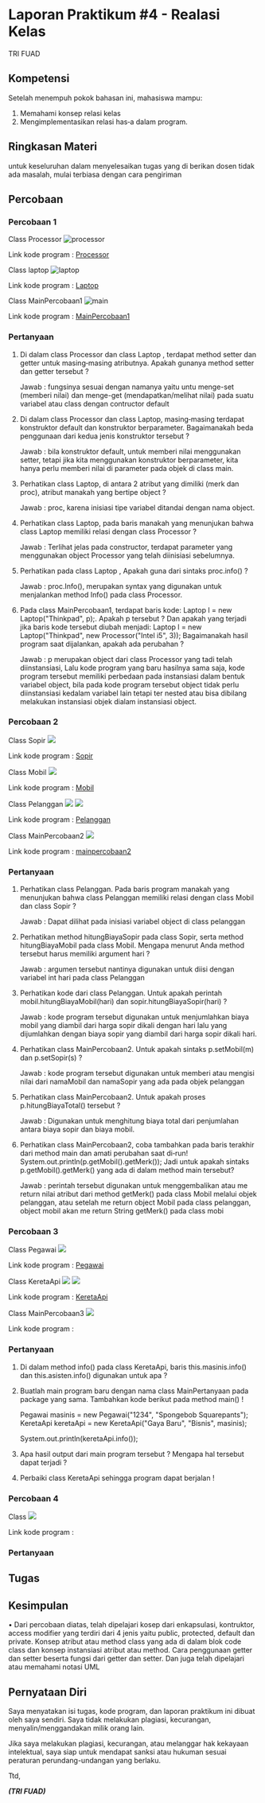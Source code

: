 # Laporan Praktikum #4 - Realasi Kelas

TRI FUAD
## Kompetensi

Setelah menempuh pokok bahasan ini, mahasiswa mampu: 
1. Memahami konsep relasi kelas
2. Mengimplementasikan relasi has‑a dalam program. 



## Ringkasan Materi

untuk keseluruhan dalam menyelesaikan tugas yang di berikan dosen tidak ada masalah, mulai terbiasa dengan cara pengiriman 

## Percobaan

### Percobaan 1

 Class Processor
![processor](img/processor.PNG)

Link kode program : 
[Processor](../../src/4_Relasi_Class/Processor1841720139Fuad.java)

Class laptop
![laptop](img/laptop.PNG)

Link kode program : 
[Laptop](../../src/4_Relasi_Class/Laptop1841720139Fuad.java)

Class MainPercobaan1
![main](img/main1.PNG)

Link kode program : 
[MainPercobaan1](../../src/4_Relasi_Class/MainPercobaan1.java)


### Pertanyaan
1. Di dalam class Processor dan class Laptop , terdapat method setter dan getter untuk masing‑masing atributnya. Apakah gunanya method setter dan getter tersebut ? 
  
   Jawab : fungsinya sesuai dengan namanya yaitu untu menge-set (memberi nilai) dan menge-get (mendapatkan/melihat nilai) pada suatu variabel atau class dengan contructor default
2. Di dalam class Processor dan class Laptop, masing‑masing terdapat konstruktor default dan konstruktor berparameter. Bagaimanakah beda penggunaan dari kedua jenis konstruktor tersebut ? 
   
   Jawab : bila konstruktor default, untuk memberi nilai menggunakan setter, tetapi jika kita menggunakan konstruktor berparameter, kita hanya perlu memberi nilai di parameter pada objek di class main.
3. Perhatikan class Laptop, di antara 2 atribut yang dimiliki (merk dan proc), atribut manakah yang bertipe object ? 
   
   Jawab : proc, karena inisiasi tipe variabel ditandai dengan nama object.
4. Perhatikan class Laptop, pada baris manakah yang menunjukan bahwa class Laptop memiliki relasi dengan class Processor ? 
   
   Jawab :  Terlihat jelas pada constructor, terdapat parameter yang menggunakan object Processor yang telah diinisiasi sebelumnya.
5. Perhatikan pada class Laptop , Apakah guna dari sintaks proc.info() ? 
   
   Jawab : proc.Info(), merupakan syntax yang digunakan untuk menjalankan method Info() pada class Processor.
6. Pada class MainPercobaan1, terdapat baris kode: Laptop l = new Laptop("Thinkpad", p);. Apakah p tersebut ? Dan apakah yang terjadi jika baris kode tersebut diubah menjadi: 
Laptop l = new Laptop("Thinkpad", new Processor("Intel i5", 3)); Bagaimanakah hasil program saat dijalankan, apakah ada perubahan ?

    Jawab : p merupakan object dari class Processor yang tadi telah diinstansiasi, Lalu kode program yang baru hasilnya sama saja, kode program tersebut memiliki perbedaan pada instansiasi dalam bentuk variabel object, bila pada kode program tersebut object tidak perlu diinstansiasi kedalam variabel lain tetapi ter nested atau bisa dibilang melakukan instansiasi objek dialam instansiasi object.

### Percobaan 2

Class Sopir
![](img/sopir.PNG)

Link kode program : 
[Sopir](../../src/4_Relasi_Class/Sopir1841720139Fuad.java)

Class Mobil
![](img/mobil.PNG)

Link kode program : 
[Mobil](../../src/4_Relasi_Class/Mobil1841720139Fuad.java)

Class Pelanggan
![](img/pelanggan1.PNG)
![](img/pelanggan2.PNG)

Link kode program : 
[Pelanggan](../../src/4_Relasi_Class/Pelangan1841720139Fuad.java)

Class MainPercobaan2
![](img/main2.PNG)

Link kode program : 
[mainpercobaan2](../../src/4_Relasi_Class/MainPercobaan21841720139Fuad.java)

### Pertanyaan
1. Perhatikan class Pelanggan. Pada baris program manakah yang menunjukan bahwa class Pelanggan memiliki relasi dengan class Mobil dan class Sopir ?

   Jawab :  Dapat dilihat pada inisiasi  variabel object di class pelanggan 
2. Perhatikan method hitungBiayaSopir pada class Sopir, serta method hitungBiayaMobil pada class Mobil. Mengapa menurut Anda method tersebut harus memiliki argument hari ? 
   
   Jawab : argumen tersebut nantinya digunakan untuk diisi dengan variabel int hari pada class Pelanggan 
3. Perhatikan kode dari class Pelanggan. Untuk apakah perintah mobil.hitungBiayaMobil(hari) dan sopir.hitungBiayaSopir(hari) ? 
   
   Jawab : kode program tersebut digunakan untuk menjumlahkan biaya mobil yang diambil dari harga sopir dikali dengan hari lalu yang dijumlahkan dengan biaya sopir yang diambil dari harga sopir dikali hari.
4. Perhatikan class MainPercobaan2. Untuk apakah sintaks p.setMobil(m) dan p.setSopir(s) ? 
   
   Jawab : kode program tersebut digunakan untuk memberi atau mengisi nilai dari namaMobil dan namaSopir yang ada pada objek pelanggan
5. Perhatikan class MainPercobaan2. Untuk apakah proses p.hitungBiayaTotal() tersebut ? 
   
   Jawab : Digunakan untuk menghitung biaya total dari penjumlahan antara biaya sopir dan biaya mobil.
6. Perhatikan class MainPercobaan2, coba tambahkan pada baris terakhir dari method main dan amati perubahan saat di‑run!  
System.out.println(p.getMobil().getMerk()); 
Jadi untuk apakah sintaks p.getMobil().getMerk() yang ada di dalam method main tersebut?

    Jawab : perintah tersebut digunakan untuk menggembalikan atau me return nilai atribut dari method  getMerk() pada class Mobil melalui objek pelanggan, atau setelah me return object Mobil pada class pelanggan, object mobil akan me return String getMerk() pada class mobi

### Percobaan 3

Class Pegawai
![](img/pegawai.PNG)

Link kode program : 
[Pegawai](../../src/4_Relasi_Class/Pegawai1841720139Fuad.java)

Class KeretaApi 
![](img/keretaapi1.PNG)
![](img/keretaapi2.PNG)

Link kode program : 
[KeretaApi](../../src/4_Relasi_Class/KeretaApi1841720139Fuad.java)

Class MainPercobaan3
![](img/main3.PNG)

Link kode program : 
[](../../src/4_Relasi_Class/MainPercobaan31841720139Fuad.java)

### Pertanyaan
1. Di dalam method info() pada class KeretaApi, baris this.masinis.info() dan this.asisten.info() digunakan untuk apa ? 
 
2. Buatlah main program baru dengan nama class MainPertanyaan pada package yang sama. Tambahkan kode berikut pada method main() ! 
 
    Pegawai masinis = new Pegawai("1234", "Spongebob Squarepants"); KeretaApi keretaApi = new KeretaApi("Gaya Baru", "Bisnis", masinis); 
 
    System.out.println(keretaApi.info()); 
 
3. Apa hasil output dari main program tersebut ? Mengapa hal tersebut dapat terjadi ? 
4.  Perbaiki class KeretaApi sehingga program dapat berjalan ! 
 
### Percobaan 4
Class 
![](img/.PNG)

Link kode program : 
[](../../src/4_Relasi_Class/1841720139Fuad.java)

### Pertanyaan
  

## Tugas
 



## Kesimpulan

•	Dari percobaan diatas, telah dipelajari kosep dari enkapsulasi, kontruktor, access modifier yang
terdiri dari 4 jenis yaitu public, protected, default dan private. Konsep atribut atau method class
yang ada di dalam blok code class dan konsep instansiasi atribut atau method. Cara penggunaan
getter dan setter beserta fungsi dari getter dan setter. Dan juga telah dipelajari atau memahami
notasi UML



## Pernyataan Diri

Saya menyatakan isi tugas, kode program, dan laporan praktikum ini dibuat oleh saya sendiri. Saya tidak melakukan plagiasi, kecurangan, menyalin/menggandakan milik orang lain.

Jika saya melakukan plagiasi, kecurangan, atau melanggar hak kekayaan intelektual, saya siap untuk mendapat sanksi atau hukuman sesuai peraturan perundang-undangan yang berlaku.

Ttd,

***(TRI FUAD)***